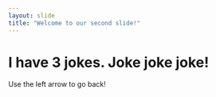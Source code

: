 ```yaml
---
layout: slide
title: "Welcome to our second slide!"
---
```

# I have 3 jokes. Joke joke joke! #
Use the left arrow to go back!
